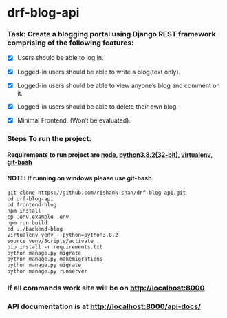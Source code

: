 # drf-blog-api

### Task: Create a blogging portal using Django REST framework comprising of the following features:
- [x] Users should be able to log in.
- [x] Logged-in users should be able to write a blog(text only).	
- [x] Logged-in users should be able to view anyone’s blog and comment on it.
- [x] Logged-in users should be able to delete their own blog.		
- [x] Minimal Frontend. (Won’t be evaluated).		


### Steps To run the project:
#### Requirements to run project are [node](https://nodejs.org/en/), [python3.8.2(32-bit)](https://www.python.org/downloads/release/python-382/), [virtualenv](https://virtualenv.pypa.io/en/latest/installation.html), [git-bash](https://git-scm.com/downloads)
#### NOTE: If running on windows please use git-bash
```
git clone https://github.com/rishank-shah/drf-blog-api.git
cd drf-blog-api
cd frontend-blog
npm install
cp .env.example .env
npm run build
cd ../backend-blog
virtualenv venv --python=python3.8.2
source venv/Scripts/activate
pip install -r requirements.txt
python manage.py migrate
python manage.py makemigrations
python manage.py migrate
python manage.py runserver
```

### If all commands work site will be on [http://localhost:8000](http://localhost:8000)
### API documentation is at [http://localhost:8000/api-docs/](http://localhost:8000/api-docs/)